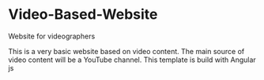 # Video-Based-Website
Website for videographers

This is a very basic website based on video content. The main source of video content will be a YouTube channel.
This template is build with Angular js
